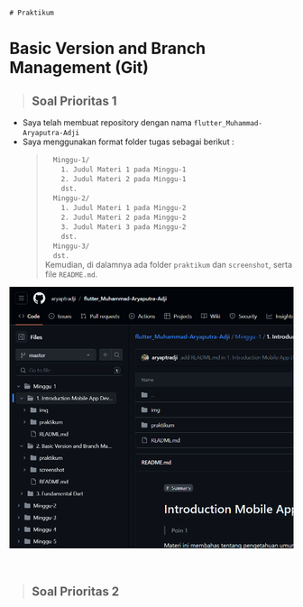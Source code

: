 ``# Praktikum``
# Basic Version and Branch Management (Git)

> <h2 style="border-bottom:none">Soal Prioritas 1</h2>
- Saya telah membuat repository dengan nama ``flutter_Muhammad-Aryaputra-Adji``
- Saya menggunakan format folder tugas sebagai berikut :   
  > &emsp;``Minggu-1/``  
  >  &emsp;&emsp;``1. Judul Materi 1 pada Minggu-1``  
  >  &emsp;&emsp;``2. Judul Materi 2 pada Minggu-1``  
  >  &emsp;&emsp;``dst.``  
  > &emsp;``Minggu-2/``  
  >  &emsp;&emsp;``1. Judul Materi 1 pada Minggu-2``  
  >  &emsp;&emsp;``2. Judul Materi 2 pada Minggu-2``  
  >  &emsp;&emsp;``3. Judul Materi 3 pada Minggu-2``  
  >  &emsp;&emsp;``dst.``  
  > &emsp;``Minggu-3/``  
  > &emsp;``dst.``  
Kemudian, di dalamnya ada folder ``praktikum`` dan ``screenshot``, serta file ``README.md``.


![folder repo pengumpulan tugas github.png](../screenshot/folder-repo-pengumpulantugas-github.png "Folder Repo Pengumpulan Tugas GitHub")

<br>

> <h2 style="border-bottom:none">Soal Prioritas 2</h2>


